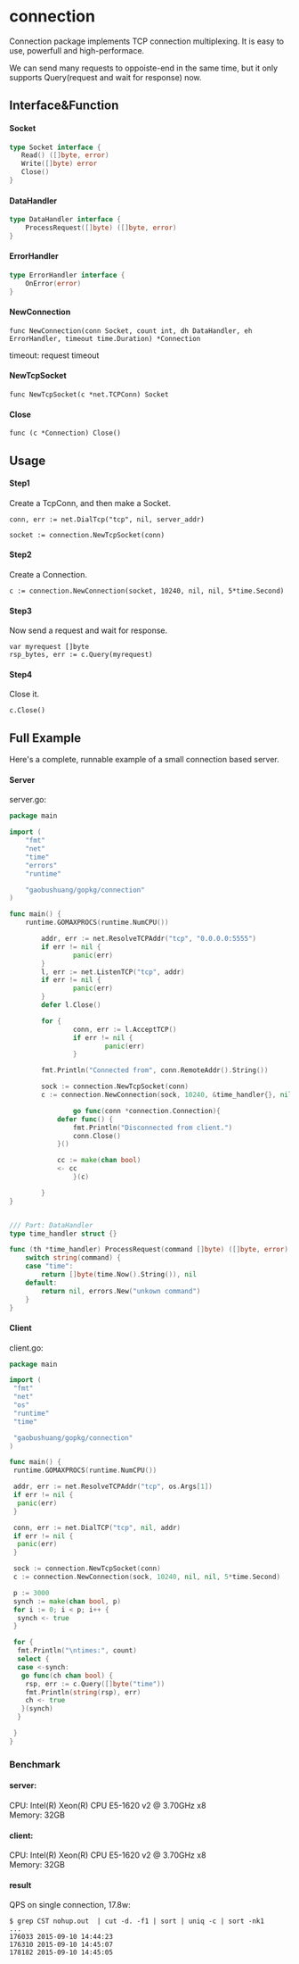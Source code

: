 connection
===


Connection package implements TCP connection multiplexing. It is easy to use, powerfull and high-performace.

We can send many requests to oppoiste-end in the same time, but it only supports Query(request and wait for response) now.

## Interface&Function

#### Socket

```go
type Socket interface {
   Read() ([]byte, error)
   Write([]byte) error
   Close()
}
```

#### DataHandler

```go
type DataHandler interface {
    ProcessRequest([]byte) ([]byte, error)
}
```

#### ErrorHandler

```go
type ErrorHandler interface {
    OnError(error)
}
```


#### NewConnection

    func NewConnection(conn Socket, count int, dh DataHandler, eh ErrorHandler, timeout time.Duration) *Connection

timeout: request timeout  

#### NewTcpSocket

    func NewTcpSocket(c *net.TCPConn) Socket

#### Close
    func (c *Connection) Close()

## Usage

#### Step1
Create a TcpConn, and then make a Socket.

    conn, err := net.DialTcp("tcp", nil, server_addr)
    
    socket := connection.NewTcpSocket(conn)

#### Step2
Create a Connection.

    c := connection.NewConnection(socket, 10240, nil, nil, 5*time.Second)
    
    
#### Step3
Now send a request and wait for response.
    
    var myrequest []byte
    rsp_bytes, err := c.Query(myrequest)

#### Step4
Close it.

    c.Close()
    

## Full Example

Here's a complete, runnable example of a small connection based server.

#### Server
server.go:

```go
package main

import (
    "fmt"
    "net"
    "time"
    "errors"
    "runtime"

    "gaobushuang/gopkg/connection"
)

func main() {
    runtime.GOMAXPROCS(runtime.NumCPU())

        addr, err := net.ResolveTCPAddr("tcp", "0.0.0.0:5555")
        if err != nil {
                panic(err)
        }
        l, err := net.ListenTCP("tcp", addr)
        if err != nil {
                panic(err)
        }
        defer l.Close()

        for {
                conn, err := l.AcceptTCP()
                if err != nil {
                        panic(err)
                }

        fmt.Println("Connected from", conn.RemoteAddr().String())

        sock := connection.NewTcpSocket(conn)
        c := connection.NewConnection(sock, 10240, &time_handler{}, nil, 5*time.Second)

                go func(conn *connection.Connection){
            defer func() {
                fmt.Println("Disconnected from client.")
                conn.Close()
            }()

            cc := make(chan bool)
            <- cc
                }(c)

        }
}


/// Part: DataHandler 
type time_handler struct {}

func (th *time_handler) ProcessRequest(command []byte) ([]byte, error) {
    switch string(command) {
    case "time":
        return []byte(time.Now().String()), nil
    default:
        return nil, errors.New("unkown command")
    }
}
```
#### Client
client.go:

```go
package main

import (
 "fmt"
 "net"
 "os"
 "runtime"
 "time"

 "gaobushuang/gopkg/connection"
)

func main() {
 runtime.GOMAXPROCS(runtime.NumCPU())

 addr, err := net.ResolveTCPAddr("tcp", os.Args[1])
 if err != nil {
  panic(err)
 }

 conn, err := net.DialTCP("tcp", nil, addr)
 if err != nil {
  panic(err)
 }

 sock := connection.NewTcpSocket(conn)
 c := connection.NewConnection(sock, 10240, nil, nil, 5*time.Second)

 p := 3000
 synch := make(chan bool, p)
 for i := 0; i < p; i++ {
  synch <- true
 }

 for {
  fmt.Println("\ntimes:", count)
  select {
  case <-synch:
   go func(ch chan bool) {
    rsp, err := c.Query([]byte("time"))
    fmt.Println(string(rsp), err)
    ch <- true
   }(synch)
  }

 }
}
```

### Benchmark

#### server: 
CPU:    Intel(R) Xeon(R) CPU E5-1620 v2 @ 3.70GHz x8  
Memory: 32GB

#### client: 
CPU:    Intel(R) Xeon(R) CPU E5-1620 v2 @ 3.70GHz x8  
Memory: 32GB

#### result
QPS on single connection, 17.8w:

    $ grep CST nohup.out  | cut -d. -f1 | sort | uniq -c | sort -nk1
    ...
    176033 2015-09-10 14:44:23
    176310 2015-09-10 14:45:07
    178182 2015-09-10 14:45:05


